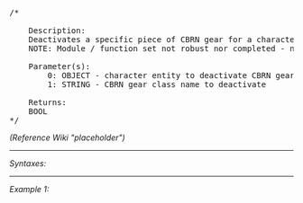 <pre>/*

	Description:
	Deactivates a specific piece of CBRN gear for a character entity.
	NOTE: Module / function set not robust nor completed - not recommended for usage at this stage!

	Parameter(s):
		0: OBJECT - character entity to deactivate CBRN gear for
		1: STRING - CBRN gear class name to deactivate

	Returns:
	BOOL
*/</pre>

*(Reference Wiki "placeholder")*


---
*Syntaxes:*

<!-- [] call `BIN_fnc_CBRNGearDeactivate` -->

---
*Example 1:*

<!-- 
```sqf
[] call BIN_fnc_CBRNGearDeactivate;
``` -->